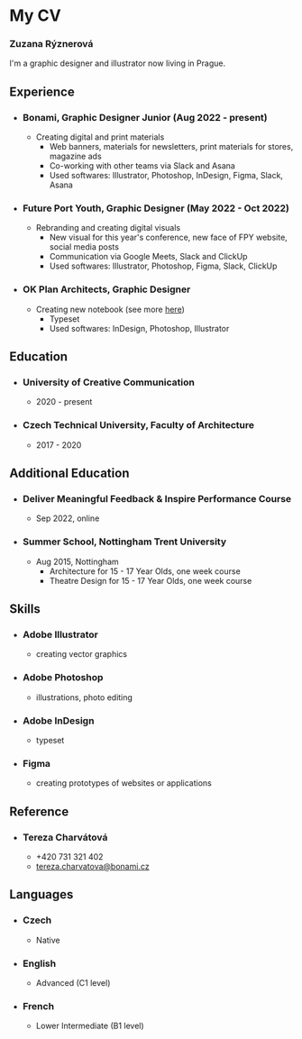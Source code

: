 # My CV

### Zuzana Rýznerová

I'm a graphic designer and illustrator now living in Prague.

## Experience

- ### Bonami, Graphic Designer Junior (Aug 2022 - present)
  - Creating digital and print materials
    - Web banners, materials for newsletters, print materials for stores, magazine ads
    - Co-working with other teams via Slack and Asana
    - Used softwares: Illustrator, Photoshop, InDesign, Figma, Slack, Asana

- ### Future Port Youth, Graphic Designer (May 2022 - Oct 2022)
  - Rebranding and creating digital visuals
    - New visual for this year's conference, new face of FPY website, social media posts
    - Communication via Google Meets, Slack and ClickUp
    - Used softwares: Illustrator, Photoshop, Figma, Slack, ClickUp

- ### OK Plan Architects, Graphic Designer
  - Creating new notebook (see more <a href="https://ryznerova.github.io/english-for-designers/03-content-first/">here</a>)
    - Typeset
    - Used softwares: InDesign, Photoshop, Illustrator

## Education

- ### University of Creative Communication
  - 2020 - present

- ### Czech Technical University, Faculty of Architecture
  - 2017 - 2020

## Additional Education

- ### Deliver Meaningful Feedback & Inspire Performance Course
  - Sep 2022, online

- ### Summer School, Nottingham Trent University
  - Aug 2015, Nottingham
    - Architecture for 15 - 17 Year Olds, one week course
    - Theatre Design for 15 - 17 Year Olds, one week course

## Skills

- ### Adobe Illustrator
  - creating vector graphics

- ### Adobe Photoshop
  - illustrations, photo editing

- ### Adobe InDesign
  - typeset

- ### Figma
  - creating prototypes of websites or applications

## Reference

- ### Tereza Charvátová
  - +420 731 321 402
  - tereza.charvatova@bonami.cz

## Languages

- ### Czech
  - Native

- ### English
  - Advanced (C1 level)

- ### French
  - Lower Intermediate (B1 level)
